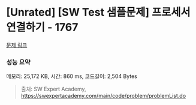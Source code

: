 # [Unrated] [SW Test 샘플문제] 프로세서 연결하기 - 1767 

[문제 링크](https://swexpertacademy.com/main/code/problem/problemDetail.do?contestProbId=AV4suNtaXFEDFAUf) 

### 성능 요약

메모리: 25,172 KB, 시간: 860 ms, 코드길이: 2,504 Bytes



> 출처: SW Expert Academy, https://swexpertacademy.com/main/code/problem/problemList.do